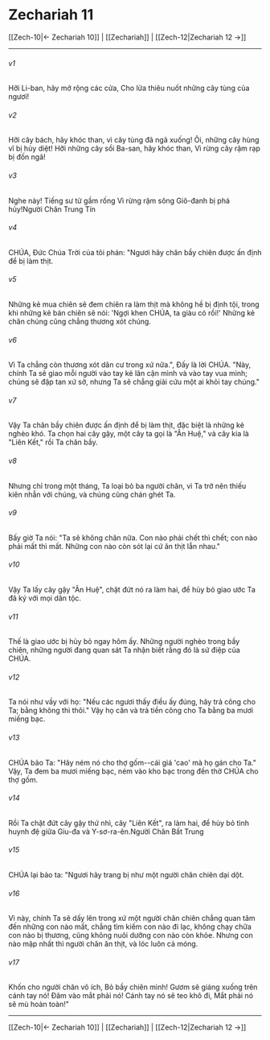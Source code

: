# Zechariah 11

[[Zech-10|← Zechariah 10]] | [[Zechariah]] | [[Zech-12|Zechariah 12 →]]
***



###### v1 
Hỡi Li-ban, hãy mở rộng các cửa, Cho lửa thiêu nuốt những cây tùng của ngươi! 

###### v2 
Hỡi cây bách, hãy khóc than, vì cây tùng đã ngã xuống! Ôi, những cây hùng vĩ bị hủy diệt! Hỡi những cây sồi Ba-san, hãy khóc than, Vì rừng cây rậm rạp bị đốn ngã! 

###### v3 
Nghe này! Tiếng sư tử gầm rống Vì rừng rậm sông Giô-đanh bị phá hủy!Người Chăn Trung Tín 

###### v4 
CHÚA, Đức Chúa Trời của tôi phán: "Ngươi hãy chăn bầy chiên được ấn định để bị làm thịt. 

###### v5 
Những kẻ mua chiên sẽ đem chiên ra làm thịt mà không hề bị định tội, trong khi những kẻ bán chiên sẽ nói: 'Ngợi khen CHÚA, ta giàu có rồi!' Những kẻ chăn chúng cũng chẳng thương xót chúng. 

###### v6 
Vì Ta chẳng còn thương xót dân cư trong xứ nữa.", Ðấy là lời CHÚA. "Này, chính Ta sẽ giao mỗi người vào tay kẻ lân cận mình và vào tay vua mình; chúng sẽ đập tan xứ sở, nhưng Ta sẽ chẳng giải cứu một ai khỏi tay chúng." 

###### v7 
Vậy Ta chăn bầy chiên được ấn định để bị làm thịt, đặc biệt là những kẻ nghèo khó. Ta chọn hai cây gậy, một cây ta gọi là "Ân Huệ," và cây kia là "Liên Kết," rồi Ta chăn bầy. 

###### v8 
Nhưng chỉ trong một tháng, Ta loại bỏ ba người chăn, vì Ta trở nên thiếu kiên nhẫn với chúng, và chúng cũng chán ghét Ta. 

###### v9 
Bấy giờ Ta nói: "Ta sẽ không chăn nữa. Con nào phải chết thì chết; con nào phải mất thì mất. Những con nào còn sót lại cứ ăn thịt lẫn nhau." 

###### v10 
Vậy Ta lấy cây gậy "Ân Huệ", chặt đứt nó ra làm hai, để hủy bỏ giao ước Ta đã ký với mọi dân tộc. 

###### v11 
Thế là giao ước bị hủy bỏ ngay hôm ấy. Những người nghèo trong bầy chiên, những người đang quan sát Ta nhận biết rằng đó là sứ điệp của CHÚA. 

###### v12 
Ta nói như vầy với họ: "Nếu các ngươi thấy điều ấy đúng, hãy trả công cho Ta; bằng không thì thôi." Vậy họ cân và trả tiền công cho Ta bằng ba mươi miếng bạc. 

###### v13 
CHÚA bảo Ta: "Hãy ném nó cho thợ gốm--cái giá 'cao' mà họ gán cho Ta." Vậy, Ta đem ba mươi miếng bạc, ném vào kho bạc trong đền thờ CHÚA cho thợ gốm. 

###### v14 
Rồi Ta chặt đứt cây gậy thứ nhì, cây "Liên Kết", ra làm hai, để hủy bỏ tình huynh đệ giữa Giu-đa và Y-sơ-ra-ên.Người Chăn Bất Trung 

###### v15 
CHÚA lại bảo ta: "Ngươi hãy trang bị như một người chăn chiên dại dột. 

###### v16 
Vì này, chính Ta sẽ dấy lên trong xứ một người chăn chiên chẳng quan tâm đến những con nào mất, chẳng tìm kiếm con nào đi lạc, không chạy chữa con nào bị thương, cũng không nuôi dưỡng con nào còn khỏe. Nhưng con nào mập nhất thì người chăn ăn thịt, và lóc luôn cả móng. 

###### v17 
Khốn cho người chăn vô ích, Bỏ bầy chiên mình! Gươm sẽ giáng xuống trên cánh tay nó! Đâm vào mắt phải nó! Cánh tay nó sẽ teo khô đi, Mắt phải nó sẽ mù hoàn toàn!"

***
[[Zech-10|← Zechariah 10]] | [[Zechariah]] | [[Zech-12|Zechariah 12 →]]
